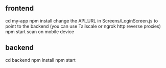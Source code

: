 ## frontend
cd my-app
npm install
change the API_URL in Screens/LoginScreen.js to point to the backend (you can use Tailscale or ngrok http reverse proxies)
npm start
scan on mobile device

## backend
cd backend
npm install
npm start